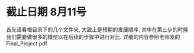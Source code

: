 # 截止日期 8月11号

首先请看根目录下的几个文件夹, 大致上是预期的发展顺序, 其中在第三步的时候我们需要做很多的模型以在后续的步骤中进行对比. 详细的内容参照老师发的Final_Project.pdf